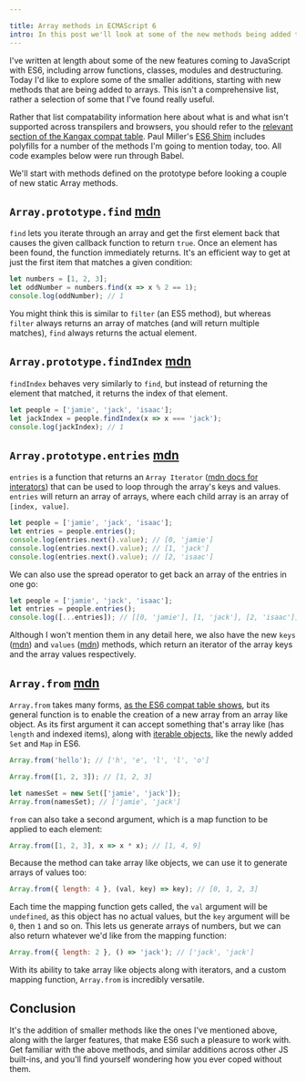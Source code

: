```yaml
---

title: Array methods in ECMAScript 6
intro: In this post we'll look at some of the new methods being added to arrays in ECMAScript 6.
---
```


I've written at length about some of the new features coming to JavaScript with ES6, including arrow functions, classes, modules and destructuring. Today I'd like to explore some of the smaller additions, starting with new methods that are being added to arrays. This isn't a comprehensive list, rather a selection of some that I've found really useful.

Rather that list compatability information here about what is and what isn't supported across transpilers and browsers, you should refer to the [relevant section of the Kangax compat table](https://kangax.github.io/compat-table/es6/#Array.prototype_methods). Paul Miller's [ES6 Shim](https://github.com/paulmillr/es6-shim/) includes polyfills for a number of the methods I'm going to mention today, too. All code examples below were run through Babel.

We'll start with methods defined on the prototype before looking a couple of new static Array methods.

## `Array.prototype.find` [mdn](https://developer.mozilla.org/en-US/docs/Web/JavaScript/Reference/Global_Objects/Array/find)

`find` lets you iterate through an array and get the first element back that causes the given callback function to return `true`. Once an element has been found, the function immediately returns. It's an efficient way to get at just the first item that matches a given condition:

```js
let numbers = [1, 2, 3];
let oddNumber = numbers.find(x => x % 2 == 1);
console.log(oddNumber); // 1
```

You might think this is similar to `filter` (an ES5 method), but whereas `filter` always returns an array of matches (and will return multiple matches), `find` always returns the actual element.

## `Array.prototype.findIndex` [mdn](https://developer.mozilla.org/en-US/docs/Web/JavaScript/Reference/Global_Objects/Array/findIndex)

`findIndex` behaves very similarly to `find`, but instead of returning the element that matched, it returns the index of that element.

```js
let people = ['jamie', 'jack', 'isaac'];
let jackIndex = people.findIndex(x => x === 'jack');
console.log(jackIndex); // 1
```

## `Array.prototype.entries` [mdn](https://developer.mozilla.org/en-US/docs/Web/JavaScript/Reference/Global_Objects/Array/entries)

`entries` is a function that returns an `Array Iterator` ([mdn docs for interators](https://developer.mozilla.org/en-US/docs/Web/JavaScript/Guide/Iterators_and_Generators)) that can be used to loop through the array's keys and values. `entries` will return an array of arrays, where each child array is an array of `[index, value]`.

```js
let people = ['jamie', 'jack', 'isaac'];
let entries = people.entries();
console.log(entries.next().value); // [0, 'jamie']
console.log(entries.next().value); // [1, 'jack']
console.log(entries.next().value); // [2, 'isaac']
```

We can also use the spread operator to get back an array of the entries in one go:

```js
let people = ['jamie', 'jack', 'isaac'];
let entries = people.entries();
console.log([...entries]); // [[0, 'jamie'], [1, 'jack'], [2, 'isaac']]
```

Although I won't mention them in any detail here, we also have the new `keys` ([mdn](https://developer.mozilla.org/en-US/docs/Web/JavaScript/Reference/Global_Objects/Array/keys)) and `values` ([mdn](https://developer.mozilla.org/en-US/docs/Web/JavaScript/Reference/Global_Objects/Array/values)) methods, which return an iterator of the array keys and the array values respectively.

## `Array.from` [mdn](https://developer.mozilla.org/en-US/docs/Web/JavaScript/Reference/Global_Objects/Array/from)

`Array.from` takes many forms, [as the ES6 compat table shows](https://kangax.github.io/compat-table/es6/#Array_static_methods), but its general function is to enable the creation of a new array from an array like object. As its first argument it can accept something that's array like (has `length` and indexed items), along with [iterable objects](https://developer.mozilla.org/en-US/docs/Web/JavaScript/Reference/Iteration_protocols), like the newly added `Set` and `Map` in ES6.

```js
Array.from('hello'); // ['h', 'e', 'l', 'l', 'o']

Array.from([1, 2, 3]); // [1, 2, 3]

let namesSet = new Set(['jamie', 'jack']);
Array.from(namesSet); // ['jamie', 'jack']
```

`from` can also take a second argument, which is a map function to be applied to each element:

```js
Array.from([1, 2, 3], x => x * x); // [1, 4, 9]
```

Because the method can take array like objects, we can use it to generate arrays of values too:

```js
Array.from({ length: 4 }, (val, key) => key); // [0, 1, 2, 3]
```

Each time the mapping function gets called, the `val` argument will be `undefined`, as this object has no actual values, but the `key` argument will be `0`, then `1` and so on. This lets us generate arrays of numbers, but we can also return whatever we'd like from the mapping function:

```js
Array.from({ length: 2 }, () => 'jack'); // ['jack', 'jack']
```

With its ability to take array like objects along with iterators, and a custom mapping function, `Array.from` is incredibly versatile.

## Conclusion

It's the addition of smaller methods like the ones I've mentioned above, along with the larger features, that make ES6 such a pleasure to work with. Get familiar with the above methods, and similar additions across other JS built-ins, and you'll find yourself wondering how you ever coped without them.

